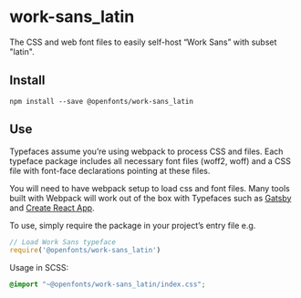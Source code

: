 
# work-sans_latin

The CSS and web font files to easily self-host “Work Sans” with subset "latin".

## Install

`npm install --save @openfonts/work-sans_latin`

## Use

Typefaces assume you’re using webpack to process CSS and files. Each typeface
package includes all necessary font files (woff2, woff) and a CSS file with
font-face declarations pointing at these files.

You will need to have webpack setup to load css and font files. Many tools built
with Webpack will work out of the box with Typefaces such as [Gatsby](https://github.com/gatsbyjs/gatsby)
and [Create React App](https://github.com/facebookincubator/create-react-app).

To use, simply require the package in your project’s entry file e.g.

```javascript
// Load Work Sans typeface
require('@openfonts/work-sans_latin')
```

Usage in SCSS:
```scss
@import "~@openfonts/work-sans_latin/index.css";
```
